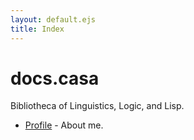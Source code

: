 ```yaml
---
layout: default.ejs
title: Index
---
```


# docs.casa

Bibliotheca of Linguistics, Logic, and Lisp.

- [Profile](/profile/) - About me.
